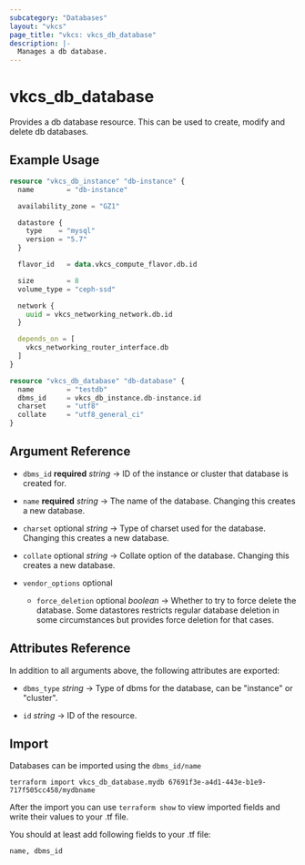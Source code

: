 ```yaml
---
subcategory: "Databases"
layout: "vkcs"
page_title: "vkcs: vkcs_db_database"
description: |-
  Manages a db database.
---
```


# vkcs_db_database

Provides a db database resource. This can be used to create, modify and delete db databases.

## Example Usage

```terraform
resource "vkcs_db_instance" "db-instance" {
  name        = "db-instance"

  availability_zone = "GZ1"

  datastore {
    type    = "mysql"
    version = "5.7"
  }

  flavor_id   = data.vkcs_compute_flavor.db.id

  size        = 8
  volume_type = "ceph-ssd"

  network {
    uuid = vkcs_networking_network.db.id
  }

  depends_on = [
    vkcs_networking_router_interface.db
  ]
}

resource "vkcs_db_database" "db-database" {
  name        = "testdb"
  dbms_id     = vkcs_db_instance.db-instance.id
  charset     = "utf8"
  collate     = "utf8_general_ci"
}
```
## Argument Reference
- `dbms_id` **required** *string* &rarr;  ID of the instance or cluster that database is created for.

- `name` **required** *string* &rarr;  The name of the database. Changing this creates a new database.

- `charset` optional *string* &rarr;  Type of charset used for the database. Changing this creates a new database.

- `collate` optional *string* &rarr;  Collate option of the database.  Changing this creates a new database.

- `vendor_options` optional
  - `force_deletion` optional *boolean* &rarr;  Whether to try to force delete the database. Some datastores restricts regular database deletion in some circumstances but provides force deletion for that cases.


## Attributes Reference
In addition to all arguments above, the following attributes are exported:
- `dbms_type` *string* &rarr;  Type of dbms for the database, can be "instance" or "cluster".

- `id` *string* &rarr;  ID of the resource.



## Import

Databases can be imported using the `dbms_id/name`

```shell
terraform import vkcs_db_database.mydb 67691f3e-a4d1-443e-b1e9-717f505cc458/mydbname
```

After the import you can use ```terraform show``` to view imported fields and write their values to your .tf file.

You should at least add following fields to your .tf file:

`name, dbms_id`
